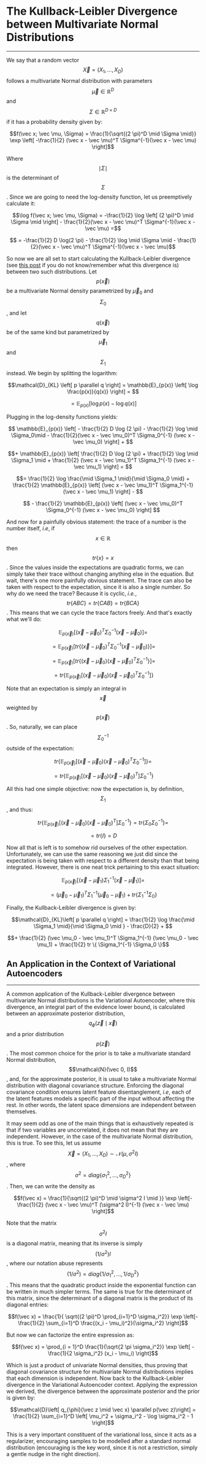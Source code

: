 # The Kullback-Leibler Divergence between Multivariate Normal Distributions

---

We say that a random vector $$\vec X = (X_1, \dots, X_D)$$ follows a multivariate Normal distribution with parameters $$\vec\mu \in \mathbb{R}^D$$ and $$\Sigma \in \mathbb{R}^{D \times D}$$ if it has a probability density given by:

$$f(\vec x; \vec \mu, \Sigma) = \frac{1}{\sqrt{(2 \pi)^D \mid \Sigma \mid}} \exp \left[ -\frac{1}{2} (\vec x - \vec \mu)^T \Sigma^{-1}(\vec x - \vec \mu) \right]$$

Where $$\mid \Sigma \mid$$ is the determinant of $$\Sigma$$. Since we are going to need the log-density function, let us preemptively calculate it:

$$\log f(\vec x; \vec \mu, \Sigma) = -\frac{1}{2} \log \left[ (2 \pi)^D \mid \Sigma \mid \right] - \frac{1}{2}(\vec x - \vec \mu)^T \Sigma^{-1}(\vec x - \vec \mu) =$$

$$ = -\frac{1}{2} D \log(2 \pi) - \frac{1}{2} \log \mid \Sigma \mid - \frac{1}{2}(\vec x - \vec \mu)^T \Sigma^{-1}(\vec x - \vec \mu)$$

So now we are all set to start calculating the Kullback-Leibler divergence (see [this post](./primer/info_theory.html) if you do not know/remember what this divergence is) between two such distributions. Let $$ p(\vec x) $$ be a multivariate Normal density parametrized by $\vec \mu_0$ and $$\Sigma_0$$, and let $$q(\vec x)$$ be of the same kind but parametrized by $$\vec \mu_1$$ and $$\Sigma_1$$ instead. We begin by splitting the logarithm:

$$\mathcal{D}_{KL} \left[ p \parallel q \right] = \mathbb{E}_{p(x)} \left[ \log \frac{p(x)}{q(x)} \right] = $$

$$= \mathbb{E}_{p(x)} \left[ \log p(x) - \log q(x) \right]$$

Plugging in the log-density functions yields:

$$ \mathbb{E}_{p(x)} \left[ - \frac{1}{2} D \log (2 \pi) - \frac{1}{2} \log \mid \Sigma_0\mid - \frac{1}{2}(\vec x - \vec \mu_0)^T \Sigma_0^{-1} (\vec x - \vec \mu_0) \right] + $$

$$+ \mathbb{E}_{p(x)} \left[ \frac{1}{2} D \log (2 \pi) + \frac{1}{2} \log \mid \Sigma_1 \mid + \frac{1}{2} (\vec x - \vec \mu_1)^T \Sigma_1^{-1} (\vec x - \vec \mu_1) \right] = $$

$$= \frac{1}{2} \log \frac{\mid \Sigma_1 \mid}{\mid \Sigma_0 \mid} + \frac{1}{2} \mathbb{E}_{p(x)} \left[ (\vec x - \vec \mu_1)^T \Sigma_1^{-1} (\vec x - \vec \mu_1) \right] - $$

$$ - \frac{1}{2} \mathbb{E}_{p(x)} \left[ (\vec x - \vec \mu_0)^T \Sigma_0^{-1} (\vec x - \vec \mu_0) \right]  $$

And now for a painfully obvious statement: the trace of a number is the number itself, *i.e*, if $$x \in \mathbb{R}$$ then $$tr \{ x\} = x$$. Since the values inside the expectations are quadratic forms, we can simply take their trace without changing anything else in the equation. But wait, there's one more painfully obvious statement. The trace can also be taken with respect to the expectation, since it is also a single number. So why do we need the trace? Because it is cyclic, *i.e.*, $$tr\{ABC\} = tr\{ CAB \} = tr\{ BCA \}$$. This means that we can cycle the trace factors freely. And that's exactly what we'll do:

$$ \mathbb{E}_{p(\vec x)} \left[ (\vec x - \vec \mu_0)^T \Sigma_0^{-1} (\vec x - \vec \mu_0) \right] = $$

$$= \mathbb{E}_{p(\vec x)} \left[ tr\{(\vec x - \vec \mu_0)^T \Sigma_0^{-1} (\vec x - \vec \mu_0)\} \right] = $$

$$= \mathbb{E}_{p(\vec x)} \left[ tr\{(\vec x - \vec \mu_0) (\vec x - \vec \mu_0)^T \Sigma_0^{-1}\} \right] = $$

$$= tr\{\mathbb{E}_{p(\vec x)} \left[(\vec x - \vec \mu_0) (\vec x - \vec \mu_0)^T \Sigma_0^{-1} \right]\}$$

Note that an expectation is simply an integral in $$\vec x$$ weighted by $$p(\vec x)$$. So, naturally, we can place $$\Sigma_0^{-1}$$ outside of the expectation:

$$tr\{\mathbb{E}_{p(\vec x)} \left[(\vec x - \vec \mu_0) (\vec x - \vec \mu_0)^T \Sigma_0^{-1} \right]\} = $$

$$= tr\{ \mathbb{E}_{p(\vec x)} \left[ (\vec x - \vec \mu_0) (\vec x - \vec \mu_0)^T \right] \Sigma_0^{-1}\}$$

All this had one simple objective: now the expectation is, by definition, $$\Sigma_1$$, and thus:

$$tr\{ \mathbb{E}_{p(\vec x)} \left[ (\vec x - \vec \mu_0) (\vec x - \vec \mu_0)^T \right] \Sigma_0^{-1}\} = tr\{ \Sigma_0 \Sigma_0^{-1} \} = $$

$$= tr \{ I \} = D $$

Now all that is left is to somehow rid ourselves of the other expectation. Unfortunately, we can use the same reasoning we just did since the expectation is being taken with respect to a different density than that being integrated. However, there is one neat trick pertaining to this exact situation:

$$\mathbb{E}_{p(\vec x )} \left[ (\vec x - \vec \mu_1) \Sigma_1^{-1} (\vec x - \vec \mu_1) \right] = $$

$$= (\vec \mu_0 - \vec \mu_1)^T \Sigma_1^{-1} (\vec \mu_0 - \vec \mu_1) + tr \{ \Sigma_1^{-1} \Sigma_0 \}$$

Finally, the Kullback-Leibler divergence is given by:

$$\mathcal{D}_{KL}\left[ p \parallel q \right] = \frac{1}{2} \log \frac{\mid \Sigma_1 \mid}{\mid \Sigma_0 \mid } - \frac{D}{2} + $$

$$+ \frac{1}{2} (\vec \mu_0 - \vec \mu_1)^T \Sigma_1^{-1} (\vec \mu_0 - \vec \mu_1) + \frac{1}{2} tr \{ \Sigma_1^{-1} \Sigma_0 \}$$

## An Application in the Context of Variational Autoencoders

---

A common application of the Kullback-Leibler divergence between multivariate Normal distributions is the Variational Autoencoder, where this divergence, an integral part of the evidence lower bound, is calculated between an approximate posterior distribution, $$q_{\phi}(\vec z \mid \vec x)$$ and a prior distribution $$p(\vec z)$$. The most common choice for the prior is to take a multivariate standard Normal distribution, $$\mathcal{N}(\vec 0, I)$$, and, for the approximate posterior, it is usual to take a multivariate Normal distribution with diagonal covariance structure. Enforcing the diagonal covariance condition ensures latent feature disentanglement, *i.e*, each of the latent features models a specific part of the input without affecting the rest. In other words, the latent space dimensions are independent between themselves.

It may seem odd as one of the main things that is exhaustively repeated is that if two variables are uncorrelated, it does not mean that they are independent. However, in the case of the multivariate Normal distribution, this is true. To see this, let us assume $$\vec X = (X_1, \dots, X_D) \sim \mathcal{N}(\mu, \sigma^2 I)$$, where $$\sigma^2 = diag \{ \sigma_1^2, \dots, \sigma_D^2 \}$$. Then, we can write the density as

$$f(\vec x) = \frac{1}{\sqrt{(2 \pi)^D \mid \sigma^2 I \mid }} \exp \left[- \frac{1}{2} (\vec x - \vec \mu)^T (\sigma^2 I)^{-1} (\vec x - \vec \mu) \right]$$

Note that the matrix $$\sigma^2 I$$ is a diagonal matrix, meaning that its inverse is simply $$(1 / \sigma^2 )I$$, where our notation abuse represents $$(1 / \sigma^2 ) = diag \{ 1/\sigma_1^2 , \dots, 1 / \sigma_D^2 \}$$. This means that the quadratic product inside the exponential function can be written in much simpler terms. The same is true for the determinant of this matrix, since the determinant of a diagonal matrix is the product of its diagonal entries:

$$f(\vec x) = \frac{1}{ \sqrt{(2 \pi)^D \prod_{i=1}^D \sigma_i^2}} \exp \left[- \frac{1}{2} \sum_{i=1}^D \frac{(x_i - \mu_i)^2}{\sigma_i^2} \right]$$

But now we can factorize the entire expression as:

$$f(\vec x) = \prod_{i = 1}^D \frac{1}{\sqrt{2 \pi \sigma_i^2}} \exp \left[ - \frac{1}{2 \sigma_i^2} (x_i - \mu_i) \right]$$

Which is just a product of univariate Normal densities, thus proving that diagonal covariance structure for multivariate Normal distributions implies that each dimension is independent. Now back to the Kullback-Leibler divergence in the Variational Autoencoder context. Applying the expression we derived, the divergence between the approximate posterior and the prior is given by:

$$\mathcal{D}\left[ q_{\phi}(\vec z \mid \vec x) \parallel  p(\vec z)\right] = \frac{1}{2} \sum_{i=1}^D \left[ \mu_i^2 + \sigma_i^2 - \log \sigma_i^2 - 1 \right]$$

This is a very important constituent of the variational loss, since it acts as a regularizer, encouraging samples to be modelled after a standard normal distribution (encouraging is the key word, since it is not a restriction, simply a gentle nudge in the right direction).